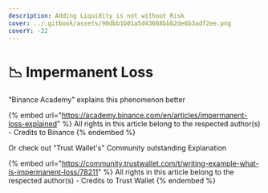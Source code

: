 ```yaml
---
description: Adding Liquidity is not without Risk
cover: ../.gitbook/assets/90dbb1b01a5d43668bbb2de6b3adf2ee.png
coverY: -22
---
```


# 📉 Impermanent Loss

"Binance Academy" explains this phenomenon better

{% embed url="https://academy.binance.com/en/articles/impermanent-loss-explained" %}
All rights in this article belong to the respected author(s) - Credits to Binance
{% endembed %}

Or check out "Trust Wallet's" Community outstanding Explanation

{% embed url="https://community.trustwallet.com/t/writing-example-what-is-impermanent-loss/78211" %}
All rights in this article belong to the respected author(s) - Credits to Trust Wallet
{% endembed %}
